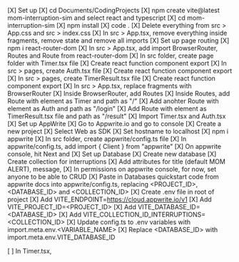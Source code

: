 [X] Set up
    [X] cd Documents/CodingProjects
    [X] npm create vite@latest mom-interruption-sim and select react and typescript
    [X] cd mom-interruption-sim
    [X] npm install
    [X] code .
    [X] Delete everything from src > App.css and src > index.css
    [X] In src > App.tsx, remove everything inside fragments, remove state and remove all imports
[X] Set up page routing
    [X] npm i react-router-dom 
    [X] In src > App.tsx, add import BrowserRouter, Routes and Route from react-router-dom
    [X] In src folder, create page folder with Timer.tsx file
        [X] Create react function component export
    [X] In src > pages, create Auth.tsx file
        [X] Create react function component export
    [X] In src > pages, create TimerResult.tsx file
        [X] Create react function component export
    [X] In src > App.tsx, replace fragments with BrowserRouter
        [X] Inside BrowserRouter, add Routes
            [X] Inside Routes, add Route with element as Timer and path as "/"
            [X] Add anohter Route with element as Auth and path as "/login"
            [X] Add Route with element as TimerResult.tsx file and path as "/result"
        [X] Import Timer.tsx and Auth.tsx
 [X] Set up AppWrite
    [X] Go to Appwrite.io and go to console
        [X] Create a new project
        [X] Select Web as SDK
        [X] Set hostname to localhost
    [X] npm i appwrite
    [X] In src folder, create appwrite/config.ts file
    [X] In appwrite/config.ts, add import { Client } from "appwrite"
    [X] On appwrite console, hit Next and 
[X] Set up Database
    [X] Create new database
    [X] Create collection for interruptions
        [X] Add attributes for title (default MOM ALERT), message, 
    [X] In permissions on appwrite console, for now, set anyone to be able to CRUD
    [X] Paste in Databases quickstart code from appwrite docs into appwrite/config.ts, replacing <PROJECT_ID>, <DATABASE_ID> and <COLLECTION_ID>
    [X] Create .env file in root of project
        [X] Add VITE_ENDPOINT=https://cloud.appwrite.io/v1
        [X] Add VITE_PROJECT_ID=<PROJECT_ID>
        [X] Add VITE_DATABASE_ID=<DATABASE_ID>
        [X] Add VITE_COLLECTION_ID_INTERRUPTIONS=<COLLECTION_ID>
    [X] Update config.ts to .env variables with import.meta.env.<VARIABLE_NAME>
        [X] Replace <DATABASE_ID> with import.meta.env.VITE_DATABASE_ID
    

[ ] In Timer.tsx,